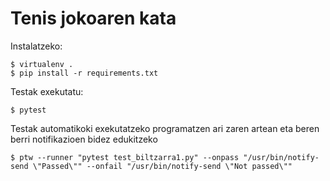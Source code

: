 # Tenis jokoaren kata

Instalatzeko:

    $ virtualenv .
    $ pip install -r requirements.txt

Testak exekutatu:

    $ pytest

Testak automatikoki exekutatzeko programatzen ari zaren artean eta
beren berri notifikazioen bidez edukitzeko

    $ ptw --runner "pytest test_biltzarra1.py" --onpass "/usr/bin/notify-send \"Passed\"" --onfail "/usr/bin/notify-send \"Not passed\""
